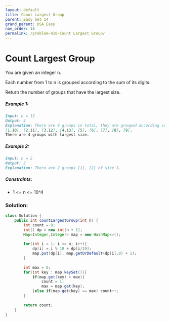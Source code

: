 ```yaml
---
layout: default
title: Count Largest Group
parent: Easy Set 14
grand_parent: DSA Easy
nav_order: 18
permalink: /problem-418-Count Largest Group/
---
```

# Count Largest Group
You are given an integer n.

Each number from 1 to n is grouped according to the sum of its digits.

Return the number of groups that have the largest size.

##### Example 1:
```markdown
Input: n = 13
Output: 4
Explanation: There are 9 groups in total, they are grouped according sum of its digits of numbers from 1 to 13:
[1,10], [2,11], [3,12], [4,13], [5], [6], [7], [8], [9].
There are 4 groups with largest size.
```
##### Example 2:
```markdown
Input: n = 2
Output: 2
Explanation: There are 2 groups [1], [2] of size 1.
```
##### Constraints:
* 1 <= n <= 10^4

### Solution:
```java
class Solution {
    public int countLargestGroup(int n) {
        int count = 0;
        int[] dp = new int[n + 1];
        Map<Integer,Integer> map = new HashMap<>();
        
        for(int i = 1; i <= n; i++){
            dp[i] = i % 10 + dp[i/10];
            map.put(dp[i], map.getOrDefault(dp[i],0) + 1);
        }
        
        int max = 0;
        for(int key : map.keySet()){
            if(map.get(key) > max){
                count = 1;
                max = map.get(key);
            }else if(map.get(key) == max) count++;
        }
        
        return count;
    }
}
```